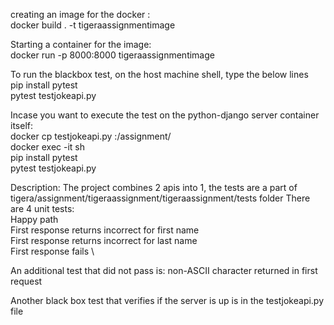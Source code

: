 creating an image for the docker : \
docker build . -t tigeraassignmentimage

Starting a container for the image: \
docker run -p 8000:8000 tigeraassignmentimage

To run the blackbox test, on the host machine shell, type the below lines \
pip install pytest \
pytest testjokeapi.py

Incase you want to execute the test on the python-django server container itself:\
docker cp testjokeapi.py <container id>:/assignment/ \
docker exec -it <container id> sh \
pip install pytest \
pytest testjokeapi.py


Description:
The project combines 2 apis into 1, the tests are a part of tigera/assignment/tigeraassignment/tigeraassignment/tests folder
There are 4 unit tests: \
Happy path \
First response returns incorrect for first name \
First response returns incorrect for last name \
First response fails \

An additional test that did not pass is: non-ASCII character returned in first request

Another black box test that verifies if the server is up is in the testjokeapi.py file
